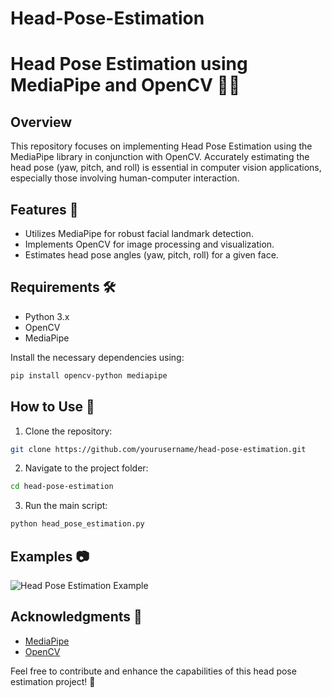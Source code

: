 # Head-Pose-Estimation
# Head Pose Estimation using MediaPipe and OpenCV 👤📐

## Overview

This repository focuses on implementing Head Pose Estimation using the MediaPipe library in conjunction with OpenCV. Accurately estimating the head pose (yaw, pitch, and roll) is essential in computer vision applications, especially those involving human-computer interaction.

## Features 🚀

- Utilizes MediaPipe for robust facial landmark detection.
- Implements OpenCV for image processing and visualization.
- Estimates head pose angles (yaw, pitch, roll) for a given face.

## Requirements 🛠️

- Python 3.x
- OpenCV
- MediaPipe

Install the necessary dependencies using:

```bash
pip install opencv-python mediapipe
```

## How to Use 🤖

1. Clone the repository:

```bash
git clone https://github.com/yourusername/head-pose-estimation.git
```

2. Navigate to the project folder:

```bash
cd head-pose-estimation
```

3. Run the main script:

```bash
python head_pose_estimation.py
```

## Examples 📷

![Head Pose Estimation Example](example_image.png)

## Acknowledgments 🙏

- [MediaPipe](https://mediapipe.dev/)
- [OpenCV](https://opencv.org/)

Feel free to contribute and enhance the capabilities of this head pose estimation project! 🚀
